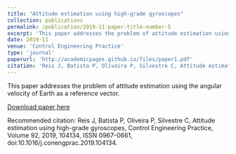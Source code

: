 ```yaml
---
title: "Attitude estimation using high-grade gyroscopes"
collection: publications
permalink: /publication/2019-11-paper-title-number-5
excerpt: 'This paper addresses the problem of attitude estimation using the angular velocity of Earth as a reference vector.'
date: 2019-11
venue: 'Control Engineering Practice'
type: 'journal'
paperurl: 'http://academicpages.github.io/files/paper1.pdf'
citation: 'Reis J, Batista P, Oliveira P, Silvestre C, Attitude estimation using high-grade gyroscopes, Control Engineering Practice, Volume 92, 2019, 104134, ISSN 0967-0661, doi:10.1016/j.conengprac.2019.104134.'
---
```

This paper addresses the problem of attitude estimation using the angular velocity of Earth as a reference vector. 

[Download paper here](http://academicpages.github.io/files/paper1.pdf)

Recommended citation: Reis J, Batista P, Oliveira P, Silvestre C, Attitude estimation using high-grade gyroscopes, Control Engineering Practice, Volume 92, 2019, 104134, ISSN 0967-0661, doi:10.1016/j.conengprac.2019.104134.
